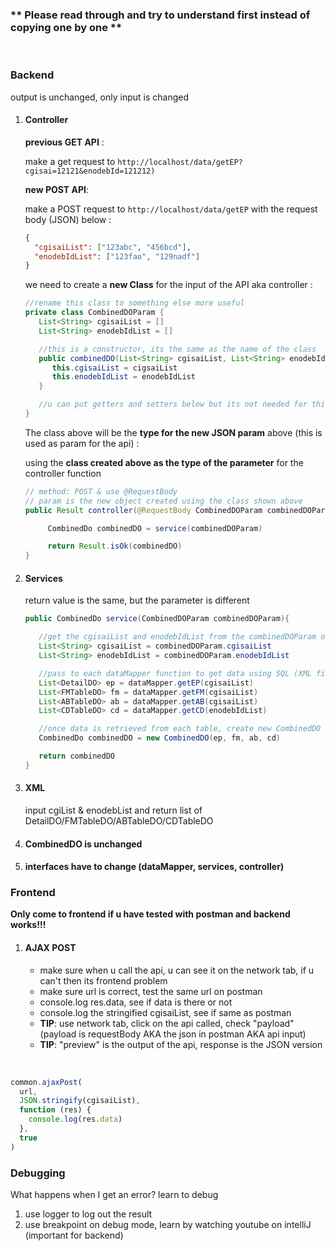 ### \*\* **Please read through and try to understand first instead of copying one by one** \*\*

&nbsp;

### Backend

output is unchanged, only input is changed

1. #### Controller

   **previous GET API** :

   make a get request to `http://localhost/data/getEP?cgisai=12121&enodebId=121212)`

   **new POST API**:

   make a POST request to `http://localhost/data/getEP` with the request body (JSON) below :

   ```json
   {
     "cgisaiList": ["123abc", "456bcd"],
     "enodebIdList": ["123fao", "129nadf"]
   }
   ```

   we need to create a **new Class** for the input of the API aka controller :

   ```java
   //rename this class to something else more useful
   private class CombinedDOParam {
      List<String> cgisaiList = []
      List<String> enodebIdList = []

      //this is a constructor, its the same as the name of the class
      public combinedDO(List<String> cgisaiList, List<String> enodebIdList){
         this.cgisaiList = cigsaiList
         this.enodebIdList = enodebIdList
      }

      //u can put getters and setters below but its not needed for this feature
   }

   ```

   The class above will be the **type for the new JSON param** above (this is used as param for the api) :

   using the **class created above as the type of the parameter** for the controller function

   ```java
   // method: POST & use @RequestBody
   // param is the new object created using the class shown above
   public Result controller(@RequestBody CombinedDOParam combinedDOParam){

        CombinedDo combinedDO = service(combinedDOParam)

        return Result.isOk(combinedDO)
   }
   ```

2. #### Services

   return value is the same, but the parameter is different

   ```java
   public CombinedDo service(CombinedDOParam combinedDOParam){

      //get the cgisaiList and enodebIdList from the combinedDOParam object
      List<String> cgisaiList = combinedDOParam.cgisaiList
      List<String> enodebIdList = combinedDOParam.enodebIdList

      //pass to each dataMapper function to get data using SQL (XML file)
      List<DetailDO> ep = dataMapper.getEP(cgisaiList)
      List<FMTableDO> fm = dataMapper.getFM(cgisaiList)
      List<ABTableDO> ab = dataMapper.getAB(cgisaiList)
      List<CDTableDO> cd = dataMapper.getCD(enodebIdList)

      //once data is retrieved from each table, create new CombinedDO object
      CombinedDo combinedDO = new CombinedDO(ep, fm, ab, cd)

      return combinedDO
   }
   ```

3. #### XML

   input cgiList & enodebList and return list of DetailDO/FMTableDO/ABTableDO/CDTableDO

4. #### CombinedDO is unchanged

5. #### interfaces have to change (dataMapper, services, controller)

### Frontend

**Only come to frontend if u have tested with postman and backend works!!!**

1. #### AJAX POST

   - make sure when u call the api, u can see it on the network tab, if u can't then its frontend problem
   - make sure url is correct, test the same url on postman
   - console.log res.data, see if data is there or not
   - console.log the stringified cgisaiList, see if same as postman
   - **TIP**: use network tab, click on the api called, check "payload" (payload is requestBody AKA the json in postman AKA api input)
   - **TIP**: "preview" is the output of the api, response is the JSON version

&nbsp;

```js
common.ajaxPost(
  url,
  JSON.stringify(cgisaiList),
  function (res) {
    console.log(res.data)
  },
  true
)
```

### Debugging

What happens when I get an error? learn to debug

1. use logger to log out the result
2. use breakpoint on debug mode, learn by watching youtube on intelliJ (important for backend)
